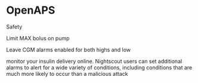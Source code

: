 # OpenAPS

Safety

Limit MAX bolus on pump

Leave CGM alarms enabled for both highs and low

monitor your insulin delivery online.  Nightscout users can set additional alarms to alert for a wide variety of conditions, including conditions that are much more likely to occur than a malicious attack
